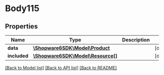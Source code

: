 # Body115

## Properties
Name | Type | Description | Notes
------------ | ------------- | ------------- | -------------
**data** | [**\Shopware6SDK\Model\Product**](Product.md) |  | [optional] 
**included** | [**\Shopware6SDK\Model\Resource[]**](Resource.md) |  | [optional] 

[[Back to Model list]](../../README.md#documentation-for-models) [[Back to API list]](../../README.md#documentation-for-api-endpoints) [[Back to README]](../../README.md)

